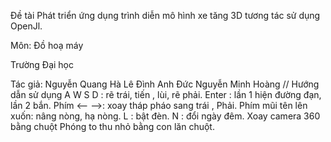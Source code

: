 Đề tài Phát triển ứng dụng trình diễn mô hình xe tăng 3D tương tác sử dụng OpenJl.

Môn: Đồ hoạ máy 

Trường Đại học 

Tác giả: 
Nguyễn Quang Hà
Lê Đình Anh Đức
Nguyễn Minh Hoàng
// Hướng dẫn sử dụng
A W S D : rẽ trái, tiến , lùi, rẽ phải.
Enter : lần 1 hiện đường đạn, lần 2 bắn.
Phím <-- -->: xoay tháp pháo sang trái , Phải.
Phím mũi tên lên xuốn: nâng nòng, hạ nòng.
L : bật đèn.
N : đổi ngày đêm.
Xoay camera 360 bằng chuột
Phóng to thu nhỏ bằng con lăn chuột.
